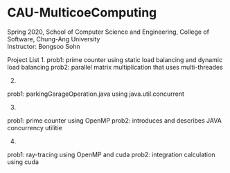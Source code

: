 # CAU-MulticoeComputing
Spring 2020, School of Computer Science and Engineering, College of Software, Chung-Ang University<br>
Instructor: Bongsoo Sohn

Project List
1. 
  prob1: prime counter using static load balancing and dynamic load balancing
  prob2: parallel matrix multiplication that uses multi-threades

2. 
  prob1: parkingGarageOperation.java using java.util.concurrent

3. 
  prob1: prime counter using OpenMP
  prob2: introduces and describes JAVA concurrency utilitie

4. 
  prob1: ray-tracing using OpenMP and cuda
  prob2: integration calculation using cuda